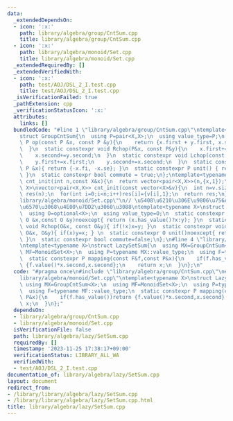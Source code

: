 ```yaml
---
data:
  _extendedDependsOn:
  - icon: ':x:'
    path: library/algebra/group/CntSum.cpp
    title: library/algebra/group/CntSum.cpp
  - icon: ':x:'
    path: library/algebra/monoid/Set.cpp
    title: library/algebra/monoid/Set.cpp
  _extendedRequiredBy: []
  _extendedVerifiedWith:
  - icon: ':x:'
    path: test/AOJ/DSL_2_I.test.cpp
    title: test/AOJ/DSL_2_I.test.cpp
  _isVerificationFailed: true
  _pathExtension: cpp
  _verificationStatusIcon: ':x:'
  attributes:
    links: []
  bundledCode: "#line 1 \"library/algebra/group/CntSum.cpp\"\ntemplate<typename X>\n\
    struct GroupCntSum{\n  using P=pair<X,X>;\n  using value_type=P;\n  static constexpr\
    \ P op(const P &x, const P &y){\n    return {x.first + y.first, x.second + y.second};\n\
    \  }\n  static constexpr void Rchop(P&x, const P&y){\n    x.first+=y.first;\n\
    \    x.second+=y.second;\n  }\n  static constexpr void Lchop(const P&x, P&y){\n\
    \    y.first+=x.first;\n    y.second+=x.second;\n  }\n  static constexpr P inverse(const\
    \ P &x){ return {-x.fi, -x.se}; }\n  static constexpr P unit() { return {0, 0};\
    \ }\n  static constexpr bool commute = true;\n};\ntemplate<typename X>\nvector<pair<X,X>>\
    \ cnt_init(int n,const X&x){\n  return vector<pair<X,X>>(n,{x,1});\n}\ntemplate<typename\
    \ X>\nvector<pair<X,X>> cnt_init(const vector<X>&v){\n  int n=v.size();\n  vector<pair<X,X>>\
    \ res(n);\n  for(int i=0;i<n;i++)res[i]={v[i],1};\n  return res;\n}\n#line 2 \"\
    library/algebra/monoid/Set.cpp\"\n// \u5408\u6210\u306E\u9806\u756A\u306F\u95A2\
    \u6570\u3068\u4E00\u7DD2\u3060\u3088\ntemplate<typename X>\nstruct MonoidSet{\n\
    \  using O=optional<X>;\n  using value_type=O;\n  static constexpr O op(const\
    \ O &x,const O &y)noexcept{ return (x.has_value()?x:y); }\n  static constexpr\
    \ void Rchop(O&x, const O&y){ if(!x)x=y; }\n  static constexpr void Lchop(const\
    \ O&x, O&y){ if(x)y=x; } \n  static constexpr O unit()noexcept{ return nullopt;\
    \ }\n  static constexpr bool commute=false;\n};\n#line 4 \"library/algebra/lazy/SetSum.cpp\"\
    \ntemplate<typename X>\nstruct LazySetSum{\n  using MX=GroupCntSum<X>;\n  using\
    \ MF=MonoidSet<X>;\n  using P=typename MX::value_type;\n  using F=typename MF::value_type;\n\
    \  static constexpr P mapping(const F&f,const P&x){\n    if(f.has_value())return\
    \ {f.value()*x.second,x.second};\n    return x;\n  }\n};\n"
  code: "#pragma once\n#include \"library/algebra/group/CntSum.cpp\"\n#include \"\
    library/algebra/monoid/Set.cpp\"\ntemplate<typename X>\nstruct LazySetSum{\n \
    \ using MX=GroupCntSum<X>;\n  using MF=MonoidSet<X>;\n  using P=typename MX::value_type;\n\
    \  using F=typename MF::value_type;\n  static constexpr P mapping(const F&f,const\
    \ P&x){\n    if(f.has_value())return {f.value()*x.second,x.second};\n    return\
    \ x;\n  }\n};"
  dependsOn:
  - library/algebra/group/CntSum.cpp
  - library/algebra/monoid/Set.cpp
  isVerificationFile: false
  path: library/algebra/lazy/SetSum.cpp
  requiredBy: []
  timestamp: '2023-11-25 17:38:17+09:00'
  verificationStatus: LIBRARY_ALL_WA
  verifiedWith:
  - test/AOJ/DSL_2_I.test.cpp
documentation_of: library/algebra/lazy/SetSum.cpp
layout: document
redirect_from:
- /library/library/algebra/lazy/SetSum.cpp
- /library/library/algebra/lazy/SetSum.cpp.html
title: library/algebra/lazy/SetSum.cpp
---
```

